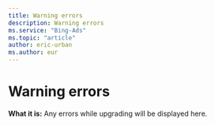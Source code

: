 ```yaml
---
title: Warning errors
description: Warning errors
ms.service: "Bing-Ads"
ms.topic: "article"
author: eric-urban
ms.author: eur
---
```


# Warning errors

**What it is:**  Any errors while upgrading will be displayed here.


